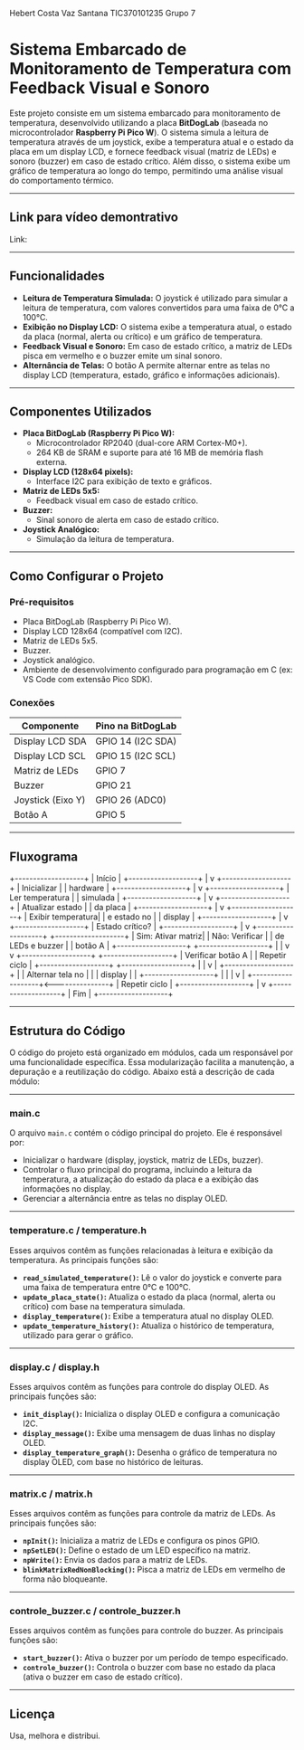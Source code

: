 Hebert Costa Vaz Santana
TIC370101235
Grupo 7

# Sistema Embarcado de Monitoramento de Temperatura com Feedback Visual e Sonoro

Este projeto consiste em um sistema embarcado para monitoramento de temperatura, desenvolvido utilizando a placa **BitDogLab** (baseada no microcontrolador **Raspberry Pi Pico W**). O sistema simula a leitura de temperatura através de um joystick, exibe a temperatura atual e o estado da placa em um display LCD, e fornece feedback visual (matriz de LEDs) e sonoro (buzzer) em caso de estado crítico. Além disso, o sistema exibe um gráfico de temperatura ao longo do tempo, permitindo uma análise visual do comportamento térmico.

---

## Link para vídeo demontrativo
Link: 

---

## Funcionalidades

- **Leitura de Temperatura Simulada:** O joystick é utilizado para simular a leitura de temperatura, com valores convertidos para uma faixa de 0°C a 100°C.
- **Exibição no Display LCD:** O sistema exibe a temperatura atual, o estado da placa (normal, alerta ou crítico) e um gráfico de temperatura.
- **Feedback Visual e Sonoro:** Em caso de estado crítico, a matriz de LEDs pisca em vermelho e o buzzer emite um sinal sonoro.
- **Alternância de Telas:** O botão A permite alternar entre as telas no display LCD (temperatura, estado, gráfico e informações adicionais).

---

## Componentes Utilizados

- **Placa BitDogLab (Raspberry Pi Pico W):**
  - Microcontrolador RP2040 (dual-core ARM Cortex-M0+).
  - 264 KB de SRAM e suporte para até 16 MB de memória flash externa.
- **Display LCD (128x64 pixels):**
  - Interface I2C para exibição de texto e gráficos.
- **Matriz de LEDs 5x5:**
  - Feedback visual em caso de estado crítico.
- **Buzzer:**
  - Sinal sonoro de alerta em caso de estado crítico.
- **Joystick Analógico:**
  - Simulação da leitura de temperatura.

---

## Como Configurar o Projeto

### Pré-requisitos

- Placa BitDogLab (Raspberry Pi Pico W).
- Display LCD 128x64 (compatível com I2C).
- Matriz de LEDs 5x5.
- Buzzer.
- Joystick analógico.
- Ambiente de desenvolvimento configurado para programação em C (ex: VS Code com extensão Pico SDK).

### Conexões

| Componente       | Pino na BitDogLab |
|------------------|-------------------|
| Display LCD SDA | GPIO 14 (I2C SDA) |
| Display LCD SCL | GPIO 15 (I2C SCL) |
| Matriz de LEDs   | GPIO 7            |
| Buzzer           | GPIO 21           |
| Joystick (Eixo Y)| GPIO 26 (ADC0)    |
| Botão A          | GPIO 5            |

---

## Fluxograma
+-------------------+
|      Início       |
+-------------------+
         |
         v
+-------------------+
| Inicializar       |
| hardware          |
+-------------------+
         |
         v
+-------------------+
| Ler temperatura   |
| simulada          |
+-------------------+
         |
         v
+-------------------+
| Atualizar estado  |
| da placa          |
+-------------------+
         |
         v
+-------------------+
| Exibir temperatura|
| e estado no       |
| display           |
+-------------------+
         |
         v
+-------------------+
| Estado crítico?   |
+-------------------+
         |
         v
+-------------------+       +-------------------+
| Sim: Ativar matriz|       | Não: Verificar    |
| de LEDs e buzzer  |       | botão A           |
+-------------------+       +-------------------+
         |                           |
         v                           v
+-------------------+       +-------------------+
| Verificar botão A |       | Repetir ciclo     |
+-------------------+       +-------------------+
         |                           |
         v                           |
+-------------------+                |
| Alternar tela no  |                |
| display           |                |
+-------------------+                |
         |                           |
         v                           |
+-------------------+<---------------+
| Repetir ciclo     |
+-------------------+
         |
         v
+-------------------+
|       Fim         |
+-------------------+

---

## Estrutura do Código

O código do projeto está organizado em módulos, cada um responsável por uma funcionalidade específica. Essa modularização facilita a manutenção, a depuração e a reutilização do código. Abaixo está a descrição de cada módulo:

---

### **main.c**
O arquivo `main.c` contém o código principal do projeto. Ele é responsável por:
- Inicializar o hardware (display, joystick, matriz de LEDs, buzzer).
- Controlar o fluxo principal do programa, incluindo a leitura da temperatura, a atualização do estado da placa e a exibição das informações no display.
- Gerenciar a alternância entre as telas no display OLED.

---

### **temperature.c / temperature.h**
Esses arquivos contêm as funções relacionadas à leitura e exibição da temperatura. As principais funções são:
- **`read_simulated_temperature()`:** Lê o valor do joystick e converte para uma faixa de temperatura entre 0°C e 100°C.
- **`update_placa_state()`:** Atualiza o estado da placa (normal, alerta ou crítico) com base na temperatura simulada.
- **`display_temperature()`:** Exibe a temperatura atual no display OLED.
- **`update_temperature_history()`:** Atualiza o histórico de temperatura, utilizado para gerar o gráfico.

---

### **display.c / display.h**
Esses arquivos contêm as funções para controle do display OLED. As principais funções são:
- **`init_display()`:** Inicializa o display OLED e configura a comunicação I2C.
- **`display_message()`:** Exibe uma mensagem de duas linhas no display OLED.
- **`display_temperature_graph()`:** Desenha o gráfico de temperatura no display OLED, com base no histórico de leituras.

---

### **matrix.c / matrix.h**
Esses arquivos contêm as funções para controle da matriz de LEDs. As principais funções são:
- **`npInit()`:** Inicializa a matriz de LEDs e configura os pinos GPIO.
- **`npSetLED()`:** Define o estado de um LED específico na matriz.
- **`npWrite()`:** Envia os dados para a matriz de LEDs.
- **`blinkMatrixRedNonBlocking()`:** Pisca a matriz de LEDs em vermelho de forma não bloqueante.

---

### **controle_buzzer.c / controle_buzzer.h**
Esses arquivos contêm as funções para controle do buzzer. As principais funções são:
- **`start_buzzer()`:** Ativa o buzzer por um período de tempo especificado.
- **`controle_buzzer()`:** Controla o buzzer com base no estado da placa (ativa o buzzer em caso de estado crítico).

---

## Licença
Usa, melhora e distribui.